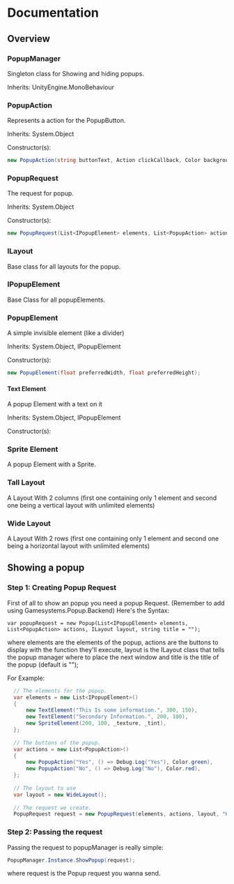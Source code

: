
# Documentation
## Overview
### PopupManager
Singleton class for Showing and hiding popups.

Inherits: UnityEngine.MonoBehaviour

### PopupAction
Represents a action for the PopupButton.

Inherits: System.Object

Constructor(s):
```csharp 
new PopupAction(string buttonText, Action clickCallback, Color backgroundColor);
```

### PopupRequest
The request for popup.

Inherits: System.Object

Constructor(s):
```csharp
new PopupRequest(List<IPopupElement> elements, List<PopupAction> actions, ILayout layout, string title = "");
```

### ILayout
Base class for all layouts for the popup.
 
### IPopupElement
Base Class for all popupElements.

### PopupElement
A simple invisible element (like a divider)

Inherits: System.Object, IPopupElement

Constructor(s):
```csharp
new PopupElement(float preferredWidth, float preferredHeight);
```

#### Text Element
A popup Element with a text on it

Inherits: System.Object, IPopupElement

Constructor(s):

### Sprite Element
A popup Element with a Sprite.

### Tall Layout
A Layout With 2 columns (first one containing only 1 element and second one being a vertical layout with unlimited elements)
 
### Wide Layout 
A Layout With 2 rows (first one containing only 1 element and second one being a horizontal layout with unlimited elements)

## Showing a popup
### Step 1: Creating Popup Request
First of all to show an popup you need a popup Request. (Remember to add using Gamesystems.Popup.Backend)
Here's the Syntax:

`var popupRequest = new Popup(List<IPopupElement> elements, List<PopupAction> actions, ILayout layout, string title = "");`

where elements are the elements of the popup, actions are the buttons to display with the function they'll execute, layout is the ILayout class that tells the popup manager where to place the next window and title is the title of the popup (default is "");

For Example:

``` csharp
  // The elements for the popup.
  var elements = new List<IPopupElement>()
  {
      new TextElement("This Is some information.", 300, 150),
      new TextElement("Secondary Information.", 200, 100),
      new SpriteElement(200, 100, _texture, _tint),
  };
  
  // The buttons of the popup.
  var actions = new List<PopupAction>()
  {
      new PopupAction("Yes", () => Debug.Log("Yes"), Color.green),
      new PopupAction("No", () => Debug.Log("No"), Color.red),
  };
  
  // The layout to use
  var layout = new WideLayout();
  
  // The request we create.
  PopupRequest request = new PopupRequest(elements, actions, layout, "Hello");
  ```
  
  ### Step 2: Passing the request
  Passing the request to popupManager is really simple:
  ```csharp
  PopupManager.Instance.ShowPopup(request);
  ```
  
  where request is the Popup request you wanna send.
